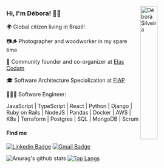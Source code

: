 <img src="https://github.com/deboracosilveira/deboracosilveira/blob/master/octocat-debs.png" width="30%"
  alt="Débora Silveira" align="right" />

<h3>Hi, I'm Débora! 🤘🏽</h3>
<p> 🌍 Global citizen living in Brazil!</p>
<p> 📷🪵 Photographer and woodworker in my spare time</p>
<p> 💛 Community founder and co-organizer at <a
    href="https://www.linkedin.com/company/elas-codam/" 
    alt="Elas Codam"
  >Elas Codam
  </a></p>
<p> 🎓 Software Architecture Specialization at <a href="https://www.fiap.com.br/" alt="FIAP Website">FIAP</a></p>
<p> 👩🏽‍💻 Software Engineer:</p>
<p>JavaScript | TypeScript | React | Python | Django | Ruby on Rails | NodeJS | Pandas | Docker | AWS | K8s | Terraform | Postgres | SQL | MongoDB | Scrum</p>

<h4>Find me</h4>

  [![Linkedin Badge](https://img.shields.io/badge/-LinkedIn-blue?style=flat-square&logo=Linkedin&logoColor=white&link=https://www.linkedin.com/in/deborasilveira/)](https://www.linkedin.com/in/deborasilveira/)
  [![Gmail Badge](https://img.shields.io/badge/-Gmail-c14438?style=flat-square&logo=Gmail&logoColor=white&link=mailto:deboracosilveira@gmail.com)](mailto:deboracosilveira@gmail.com)

![Anurag's github stats](https://github-readme-stats.vercel.app/api?username=deboracosilveira&show_icons=true)
[![Top Langs](https://github-readme-stats.vercel.app/api/top-langs/?username=deboracosilveira&layout=compact)](https://github.com/anuraghazra/github-readme-stats)
